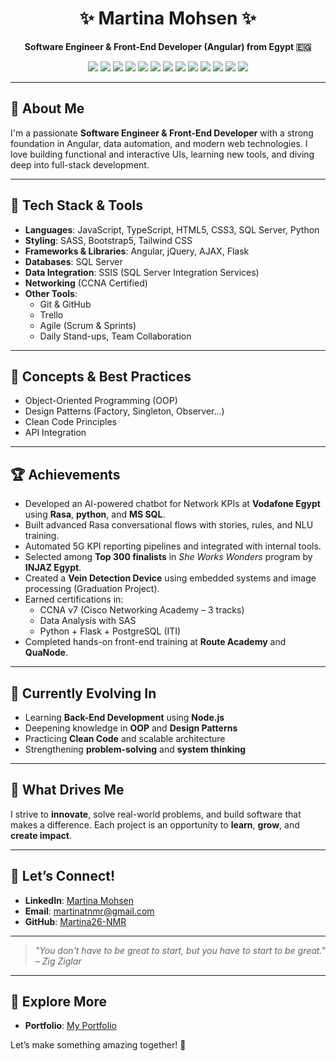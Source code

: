 <h1 align="center">✨ Martina Mohsen ✨</h1>

<p align="center">
  <strong>Software Engineer & Front-End Developer (Angular) from Egypt 🇪🇬</strong>
</p>

<p align="center">
  <!-- Tech badges -->
  <img src="https://img.shields.io/badge/HTML5-E34F26?style=for-the-badge&logo=html5&logoColor=white" />
  <img src="https://img.shields.io/badge/CSS3-1572B6?style=for-the-badge&logo=css3&logoColor=white" />
  <img src="https://img.shields.io/badge/JavaScript-F7DF1E?style=for-the-badge&logo=javascript&logoColor=black" />
  <img src="https://img.shields.io/badge/TypeScript-3178C6?style=for-the-badge&logo=typescript&logoColor=white" />
  <img src="https://img.shields.io/badge/Angular-DD0031?style=for-the-badge&logo=angular&logoColor=white" />
  <img src="https://img.shields.io/badge/SASS-CC6699?style=for-the-badge&logo=sass&logoColor=white" />
  <img src="https://img.shields.io/badge/Bootstrap-563D7C?style=for-the-badge&logo=bootstrap&logoColor=white" />
  <img src="https://img.shields.io/badge/Tailwind_CSS-38B2AC?style=for-the-badge&logo=tailwind-css&logoColor=white" />
  <img src="https://img.shields.io/badge/Python-3776AB?style=for-the-badge&logo=python&logoColor=white" />
  <img src="https://img.shields.io/badge/Node.js-339933?style=for-the-badge&logo=nodedotjs&logoColor=white" />
  <img src="https://img.shields.io/badge/SQL_Server-CC2927?style=for-the-badge&logo=microsoftsqlserver&logoColor=white" />
  <img src="https://img.shields.io/badge/Git-F05032?style=for-the-badge&logo=git&logoColor=white" />
  <img src="https://img.shields.io/badge/GitHub-181717?style=for-the-badge&logo=github&logoColor=white" />
</p>

---

## 👋 About Me

I'm a passionate **Software Engineer & Front-End Developer** with a strong foundation in Angular, data automation, and modern web technologies. I love building functional and interactive UIs, learning new tools, and diving deep into full-stack development.

---

## 🚀 Tech Stack & Tools

- **Languages**: JavaScript, TypeScript, HTML5, CSS3, SQL Server, Python  
- **Styling**: SASS, Bootstrap5, Tailwind CSS  
- **Frameworks & Libraries**: Angular, jQuery, AJAX, Flask  
- **Databases**: SQL Server  
- **Data Integration**: SSIS (SQL Server Integration Services)
- **Networking** (CCNA Certified)  
- **Other Tools**:
  - Git & GitHub  
  - Trello  
  - Agile (Scrum & Sprints)  
  - Daily Stand-ups, Team Collaboration
    

---

## 🧠 Concepts & Best Practices

- Object-Oriented Programming (OOP)  
- Design Patterns (Factory, Singleton, Observer...)  
- Clean Code Principles  
- API Integration  


---

## 🏆 Achievements

- Developed an AI-powered chatbot for Network KPIs at **Vodafone Egypt** using **Rasa**, **python**, and **MS SQL**.
- Built advanced Rasa conversational flows with stories, rules, and NLU training.  
- Automated 5G KPI reporting pipelines and integrated with internal tools.  
- Selected among **Top 300 finalists** in *She Works Wonders* program by **INJAZ Egypt**.  
- Created a **Vein Detection Device** using embedded systems and image processing (Graduation Project).  
- Earned certifications in:
  - CCNA v7 (Cisco Networking Academy – 3 tracks)  
  - Data Analysis with SAS  
  - Python + Flask + PostgreSQL (ITI)  
- Completed hands-on front-end training at **Route Academy** and **QuaNode**.

---

## 🌱 Currently Evolving In

- Learning **Back-End Development** using **Node.js**  
- Deepening knowledge in **OOP** and **Design Patterns**  
- Practicing **Clean Code** and scalable architecture  
- Strengthening **problem-solving** and **system thinking**  

---

## 🎯 What Drives Me

I strive to **innovate**, solve real-world problems, and build software that makes a difference. Each project is an opportunity to **learn**, **grow**, and **create impact**.

---

## 💬 Let’s Connect!

- **LinkedIn**: [Martina Mohsen](https://www.linkedin.com/in/martina-mohsen-b394a0291)  
- **Email**: martinatnmr@gmail.com  
- **GitHub**: [Martina26-NMR](https://github.com/Martina26-NMR)

---

> *"You don't have to be great to start, but you have to start to be great." – Zig Ziglar*

---

## 🌟 Explore More

- **Portfolio**: [My Portfolio](#) 

Let’s make something amazing together! 🚀
